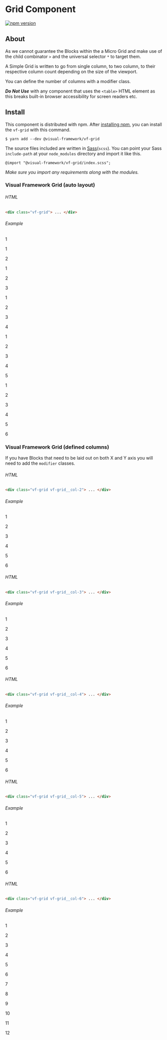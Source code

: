 # Grid Component

[![npm version](https://badge.fury.io/js/%40visual-framework%2Fvf-grid.svg)](https://badge.fury.io/js/%40visual-framework%2Fvf-grid)

## About

As we cannot guarantee the Blocks within the a Micro Grid and make use of the child combinator `>` and the universal selector `*` to target them.

A Simple Grid is written to go from single column, to two column, to their respective column count depending on the size of the viewport.

You can define the number of columns with a modifier class.

***Do Not Use*** with any component that uses the `<table>` HTML element as this breaks built-in browser accessibility for screen readers etc.

## Install

This component is distributed with npm. After [installing npm](https://www.npmjs.com/get-npm), you can install the `vf-grid` with this command.

```
$ yarn add --dev @visual-framework/vf-grid
```

The source files included are written in [Sass](http://sass-lang.com)(`scss`). You can point your Sass `include-path` at your `node_modules` directory and import it like this.

```
@import "@visual-framework/vf-grid/index.scss";
```

_Make sure you import any requirements along with the modules._


<style>
.component-library-notes .vf-grid > * {
  background-color: rgb(141, 191, 226)
}
</style>



### Visual Framework Grid (auto layout)


###### HTML
```html
<div class="vf-grid"> ... </div>
```

###### Example

  <div class="vf-grid">
    <p>1</p>
  </div>


  <div class="vf-grid">
    <p>1</p>
    <p>2</p>
  </div>


  <div class="vf-grid">
    <p>1</p>
    <p>2</p>
    <p>3</p>
  </div>


  <div class="vf-grid">
    <p>1</p>
    <p>2</p>
    <p>3</p>
    <p>4</p>
  </div>


  <div class="vf-grid">
    <p>1</p>
    <p>2</p>
    <p>3</p>
    <p>4</p>
    <p>5</p>
  </div>


  <div class="vf-grid">
    <p>1</p>
    <p>2</p>
    <p>3</p>
    <p>4</p>
    <p>5</p>
    <p>6</p>
  </div>


### Visual Framework Grid (defined columns)

If you have Blocks that need to be laid out on both X and Y axis you will need to add the `modifier` classes.

###### HTML
```html
<div class="vf-grid vf-grid__col-2"> ... </div>
```
###### Example

  <div class="vf-grid vf-grid__col-2">
    <p>1</p>
    <p>2</p>
    <p>3</p>
    <p>4</p>
    <p>5</p>
    <p>6</p>
  </div>



###### HTML
```html
<div class="vf-grid vf-grid__col-3"> ... </div>
```
###### Example

  <div class="vf-grid vf-grid__col-3">
    <p>1</p>
    <p>2</p>
    <p>3</p>
    <p>4</p>
    <p>5</p>
    <p>6</p>
  </div>


###### HTML
```html
<div class="vf-grid vf-grid__col-4"> ... </div>
```
###### Example

  <div class="vf-grid vf-grid__col-4">
    <p>1</p>
    <p>2</p>
    <p>3</p>
    <p>4</p>
    <p>5</p>
    <p>6</p>
  </div>


###### HTML
```html
<div class="vf-grid vf-grid__col-5"> ... </div>
```
###### Example

  <div class="vf-grid vf-grid__col-5">
    <p>1</p>
    <p>2</p>
    <p>3</p>
    <p>4</p>
    <p>5</p>
    <p>6</p>
  </div>


###### HTML
```html
<div class="vf-grid vf-grid__col-6"> ... </div>
```
###### Example

  <div class="vf-grid vf-grid__col-6">
    <p>1</p>
    <p>2</p>
    <p>3</p>
    <p>4</p>
    <p>5</p>
    <p>6</p>
    <p>7</p>
    <p>8</p>
    <p>9</p>
    <p>10</p>
    <p>11</p>
    <p>12</p>
  </div>
